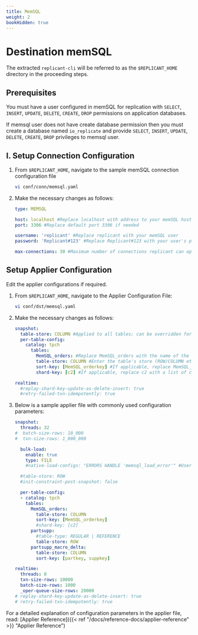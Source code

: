 ```yaml
---
title: MemSQL
weight: 2
bookHidden: true
---
```

# Destination memSQL

The extracted `replicant-cli` will be referred to as the `$REPLICANT_HOME` directory in the proceeding steps.

## Prerequisites
You must have a user configured in memSQL for replication with `SELECT`, `INSERT`, `UPDATE`, `DELETE`, `CREATE`, `DROP` permissions on application databases.

If memsql user does not have create database permission then you must create a database named `io_replicate` and provide `SELECT`, `INSERT`, `UPDATE`, `DELETE`, `CREATE`, `DROP` privileges to memsql user.

## I. Setup Connection Configuration

1. From `$REPLICANT_HOME`, navigate to the sample memSQL connection configuration file
    ```BASH
    vi conf/conn/memsql.yaml
    ```

2. Make the necessary changes as follows:
    ```YAML
    type: MEMSQL

    host: localhost #Replace localhost with address to your memSQL host
    port: 3306 #Replace default port 3306 if needed

    username: 'replicant' #Replace replicant with your memSQL user
    password: 'Replicant#123' #Replace Replicant#123 with your user's password

    max-connections: 30 #Maximum number of connections replicant can open in memSQL
    ```

## Setup Applier Configuration

Edit the applier configurations if required.  

1. From `$REPLICANT_HOME`, navigate to the Applier Configuration File:
   ```BASH
   vi conf/dst/memsql.yaml
   ```

2. Make the necessary changes as follows:
    ```YAML
    snapshot:
      table-store: COLUMN #Applied to all tables; can be overridden for certain tables if needed in the per-table-config section below
      per-table-config:
        catalog: tpch
          tables:
            MemSQL_orders: #Replace MemSQL_orders with the name of the specific table you are configuring for in memSQL
            table-store: COLUMN #Enter the table's store (ROW/COLUMN etc.)
            sort-key: [MemSQL_orderkey] #If applicable, replace MemSQL_orderkey with a list of columns to be created as the sort key
            shard-key: [c2] #If applicable, replace c2 with a list of columns to be created as the shared key

    realtime:
      #replay-shard-key-update-as-delete-insert: true
      #retry-failed-txn-idempotently: true
    ```

3. Below is a sample applier file with commonly used configuration parameters:
    ```YAML
    snapshot:
      threads: 32
    #  batch-size-rows: 10_000
    #  txn-size-rows: 1_000_000

      bulk-load:
        enable: true
        type: FILE
        #native-load-configs: "ERRORS HANDLE 'memsql_load_error'" #User provided MemSQL LOAD configs. These will be appended to the generated LOAD SQL command.

      #table-store: ROW
      #init-constraint-post-snapshot: false

      per-table-config:
      - catalog: tpch
        tables:
          MemSQL_orders:
            table-store: COLUMN
            sort-key: [MemSQL_orderkey]
            #shard-key: [c2]
          partsupp:
            #table-type: REGULAR | REFERENCE
            table-store: ROW
          partsupp_macro_delta:
            table-store: COLUMN
            sort-key: [partkey, suppkey]

    realtime:
      threads: 8
      txn-size-rows: 10000
      batch-size-rows: 1000
      _oper-queue-size-rows: 20000
    # replay-shard-key-update-as-delete-insert: true
    # retry-failed-txn-idempotently: true
    ```
For a detailed explanation of configuration parameters in the applier file, read: [Applier Reference]({{< ref "/docs/reference-docs/applier-reference" >}} "Applier Reference")
